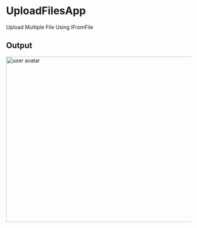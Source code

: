 # UploadFilesApp
Upload Multiple File Using IFromFile
## Output


<img src="https://i.stack.imgur.com/RBv7p.gif" alt="user avatar" width="750" height="450" class="bar-sm bar-md d-block">  
